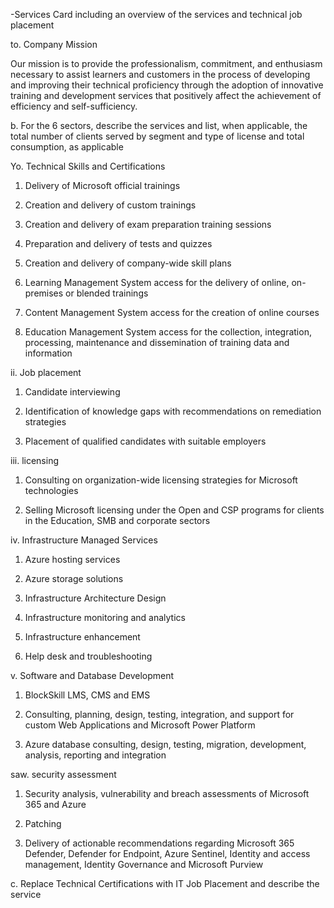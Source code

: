 -Services Card including an overview of the services and technical job placement

to. Company Mission

Our mission is to provide the professionalism, commitment, and enthusiasm necessary to assist learners and customers in the process of developing and improving their technical proficiency through the adoption of innovative training and development services that positively affect the achievement of efficiency and self-sufficiency.

b. For the 6 sectors, describe the services and list, when applicable, the total number of clients served by segment and type of license and total consumption, as applicable

Yo. Technical Skills and Certifications

1. Delivery of Microsoft official trainings

2. Creation and delivery of custom trainings

3. Creation and delivery of exam preparation training sessions

4. Preparation and delivery of tests and quizzes

5. Creation and delivery of company-wide skill plans

6. Learning Management System access for the delivery of online, on-premises or blended trainings

7. Content Management System access for the creation of online courses

8. Education Management System access for the collection, integration, processing, maintenance and dissemination of training data and information

ii. Job placement

1. Candidate interviewing

2. Identification of knowledge gaps with recommendations on remediation strategies

3. Placement of qualified candidates with suitable employers

iii. licensing

1. Consulting on organization-wide licensing strategies for Microsoft technologies

2. Selling Microsoft licensing under the Open and CSP programs for clients in the Education, SMB and corporate sectors

iv. Infrastructure Managed Services

1. Azure hosting services

2. Azure storage solutions

3. Infrastructure Architecture Design

4. Infrastructure monitoring and analytics

5. Infrastructure enhancement

6. Help desk and troubleshooting

v. Software and Database Development

1. BlockSkill LMS, CMS and EMS

2. Consulting, planning, design, testing, integration, and support for custom Web Applications and Microsoft Power Platform

3. Azure database consulting, design, testing, migration, development, analysis, reporting and integration

saw. security assessment

1. Security analysis, vulnerability and breach assessments of Microsoft 365 and Azure

2. Patching

3. Delivery of actionable recommendations regarding Microsoft 365 Defender, Defender for Endpoint, Azure Sentinel, Identity and access management, Identity Governance and Microsoft Purview

c. Replace Technical Certifications with IT Job Placement and describe the service